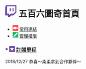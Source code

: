# ![](Glitch_Purple_RGB.png) 五百六圖奇首頁
* ![](Broadcasters.png) [常用連結](常用連結.md)
* ![](Moderator.png) [管理權限](管理權限.md)
### * ![](subscriptions.png) [訂閱里程](訂閱里程.md)

2018/12/27 恭喜～柔柔拿到合作夥伴～

